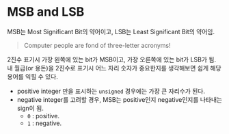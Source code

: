# MSB and LSB

MSB는 Most Significant Bit의 약어이고, LSB는 Least Significant Bit의 약어임.

> Computer people are fond of three-letter acronyms! 

2진수 표기시 가장 왼쪽에 있는 bit가 MSB이고, 가장 오른쪽에 있는 bit가 LSB가 됨.
내 월급(or 용돈)을 2진수로 표기시 어느 자리 숫자가 중요한지를 생각해보면 쉽게 해당 용어를 익힐 수 있다.

* positive integer 만을 표시하는 `unsigned` 경우에는 가장 큰 자리수가 된다.
* negative integer를 고려할 경우, MSB는 positive인지 negative인지를 나타내는 sign이 됨.
    * `0` : positive.
    * `1` : negative.